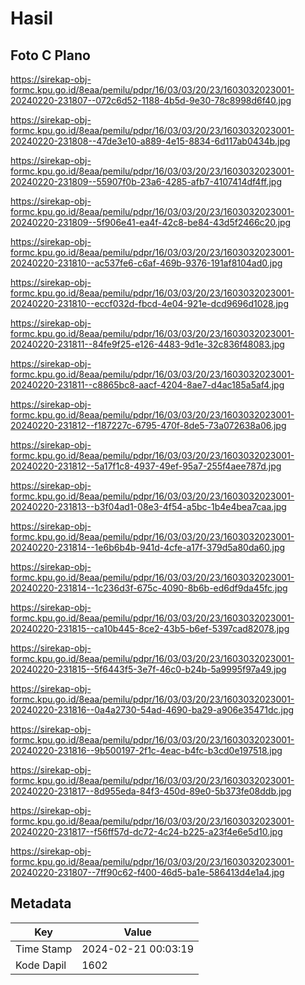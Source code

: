 # Hasil

## Foto C Plano

https://sirekap-obj-formc.kpu.go.id/8eaa/pemilu/pdpr/16/03/03/20/23/1603032023001-20240220-231807--072c6d52-1188-4b5d-9e30-78c8998d6f40.jpg

https://sirekap-obj-formc.kpu.go.id/8eaa/pemilu/pdpr/16/03/03/20/23/1603032023001-20240220-231808--47de3e10-a889-4e15-8834-6d117ab0434b.jpg

https://sirekap-obj-formc.kpu.go.id/8eaa/pemilu/pdpr/16/03/03/20/23/1603032023001-20240220-231809--55907f0b-23a6-4285-afb7-4107414df4ff.jpg

https://sirekap-obj-formc.kpu.go.id/8eaa/pemilu/pdpr/16/03/03/20/23/1603032023001-20240220-231809--5f906e41-ea4f-42c8-be84-43d5f2466c20.jpg

https://sirekap-obj-formc.kpu.go.id/8eaa/pemilu/pdpr/16/03/03/20/23/1603032023001-20240220-231810--ac537fe6-c6af-469b-9376-191af8104ad0.jpg

https://sirekap-obj-formc.kpu.go.id/8eaa/pemilu/pdpr/16/03/03/20/23/1603032023001-20240220-231810--eccf032d-fbcd-4e04-921e-dcd9696d1028.jpg

https://sirekap-obj-formc.kpu.go.id/8eaa/pemilu/pdpr/16/03/03/20/23/1603032023001-20240220-231811--84fe9f25-e126-4483-9d1e-32c836f48083.jpg

https://sirekap-obj-formc.kpu.go.id/8eaa/pemilu/pdpr/16/03/03/20/23/1603032023001-20240220-231811--c8865bc8-aacf-4204-8ae7-d4ac185a5af4.jpg

https://sirekap-obj-formc.kpu.go.id/8eaa/pemilu/pdpr/16/03/03/20/23/1603032023001-20240220-231812--f187227c-6795-470f-8de5-73a072638a06.jpg

https://sirekap-obj-formc.kpu.go.id/8eaa/pemilu/pdpr/16/03/03/20/23/1603032023001-20240220-231812--5a17f1c8-4937-49ef-95a7-255f4aee787d.jpg

https://sirekap-obj-formc.kpu.go.id/8eaa/pemilu/pdpr/16/03/03/20/23/1603032023001-20240220-231813--b3f04ad1-08e3-4f54-a5bc-1b4e4bea7caa.jpg

https://sirekap-obj-formc.kpu.go.id/8eaa/pemilu/pdpr/16/03/03/20/23/1603032023001-20240220-231814--1e6b6b4b-941d-4cfe-a17f-379d5a80da60.jpg

https://sirekap-obj-formc.kpu.go.id/8eaa/pemilu/pdpr/16/03/03/20/23/1603032023001-20240220-231814--1c236d3f-675c-4090-8b6b-ed6df9da45fc.jpg

https://sirekap-obj-formc.kpu.go.id/8eaa/pemilu/pdpr/16/03/03/20/23/1603032023001-20240220-231815--ca10b445-8ce2-43b5-b6ef-5397cad82078.jpg

https://sirekap-obj-formc.kpu.go.id/8eaa/pemilu/pdpr/16/03/03/20/23/1603032023001-20240220-231815--5f6443f5-3e7f-46c0-b24b-5a9995f97a49.jpg

https://sirekap-obj-formc.kpu.go.id/8eaa/pemilu/pdpr/16/03/03/20/23/1603032023001-20240220-231816--0a4a2730-54ad-4690-ba29-a906e35471dc.jpg

https://sirekap-obj-formc.kpu.go.id/8eaa/pemilu/pdpr/16/03/03/20/23/1603032023001-20240220-231816--9b500197-2f1c-4eac-b4fc-b3cd0e197518.jpg

https://sirekap-obj-formc.kpu.go.id/8eaa/pemilu/pdpr/16/03/03/20/23/1603032023001-20240220-231817--8d955eda-84f3-450d-89e0-5b373fe08ddb.jpg

https://sirekap-obj-formc.kpu.go.id/8eaa/pemilu/pdpr/16/03/03/20/23/1603032023001-20240220-231817--f56ff57d-dc72-4c24-b225-a23f4e6e5d10.jpg

https://sirekap-obj-formc.kpu.go.id/8eaa/pemilu/pdpr/16/03/03/20/23/1603032023001-20240220-231807--7ff90c62-f400-46d5-ba1e-586413d4e1a4.jpg


## Metadata

| Key        | Value               |
| ---------- | ------------------- |
| Time Stamp | 2024-02-21 00:03:19 |
| Kode Dapil | 1602                |



